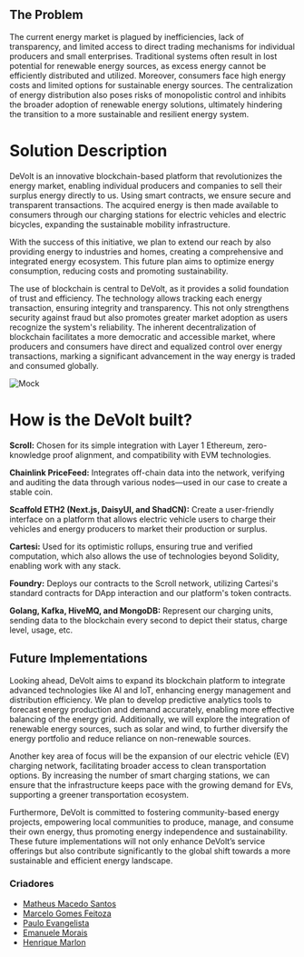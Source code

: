 ## The Problem

The current energy market is plagued by inefficiencies, lack of transparency, and limited access to direct trading mechanisms for individual producers and small enterprises. Traditional systems often result in lost potential for renewable energy sources, as excess energy cannot be efficiently distributed and utilized. Moreover, consumers face high energy costs and limited options for sustainable energy sources. The centralization of energy distribution also poses risks of monopolistic control and inhibits the broader adoption of renewable energy solutions, ultimately hindering the transition to a more sustainable and resilient energy system.

# Solution Description

DeVolt is an innovative blockchain-based platform that revolutionizes the energy market, enabling individual producers and companies to sell their surplus energy directly to us. Using smart contracts, we ensure secure and transparent transactions. The acquired energy is then made available to consumers through our charging stations for electric vehicles and electric bicycles, expanding the sustainable mobility infrastructure.

With the success of this initiative, we plan to extend our reach by also providing energy to industries and homes, creating a comprehensive and integrated energy ecosystem. This future plan aims to optimize energy consumption, reducing costs and promoting sustainability.

The use of blockchain is central to DeVolt, as it provides a solid foundation of trust and efficiency. The technology allows tracking each energy transaction, ensuring integrity and transparency. This not only strengthens security against fraud but also promotes greater market adoption as users recognize the system's reliability. The inherent decentralization of blockchain facilitates a more democratic and accessible market, where producers and consumers have direct and equalized control over energy transactions, marking a significant advancement in the way energy is traded and consumed globally.

![Mock](assets/mock1.png)

# How is the DeVolt built?

**⁠Scroll:** Chosen for its simple integration with Layer 1 Ethereum, zero-knowledge proof alignment, and compatibility with EVM technologies.

**Chainlink PriceFeed:** Integrates off-chain data into the network, verifying and auditing the data through various nodes—used in our case to create a stable coin.

**Scaffold ETH2 (Next.js, DaisyUI, and ShadCN):** Create a user-friendly interface on a platform that allows electric vehicle users to charge their vehicles and energy producers to market their production or surplus.

⁠**Cartesi:** Used for its optimistic rollups, ensuring true and verified computation, which also allows the use of technologies beyond Solidity, enabling work with any stack.

**⁠Foundry:** Deploys our contracts to the Scroll network, utilizing Cartesi's standard contracts for DApp interaction and our platform's token contracts.

**Golang, Kafka, HiveMQ, and MongoDB:** Represent our charging units, sending data to the blockchain every second to depict their status, charge level, usage, etc.

## Future Implementations

Looking ahead, DeVolt aims to expand its blockchain platform to integrate advanced technologies like AI and IoT, enhancing energy management and distribution efficiency. We plan to develop predictive analytics tools to forecast energy production and demand accurately, enabling more effective balancing of the energy grid. Additionally, we will explore the integration of renewable energy sources, such as solar and wind, to further diversify the energy portfolio and reduce reliance on non-renewable sources.

Another key area of focus will be the expansion of our electric vehicle (EV) charging network, facilitating broader access to clean transportation options. By increasing the number of smart charging stations, we can ensure that the infrastructure keeps pace with the growing demand for EVs, supporting a greener transportation ecosystem.

Furthermore, DeVolt is committed to fostering community-based energy projects, empowering local communities to produce, manage, and consume their own energy, thus promoting energy independence and sustainability. These future implementations will not only enhance DeVolt’s service offerings but also contribute significantly to the global shift towards a more sustainable and efficient energy landscape.

### Criadores

- [Matheus Macedo Santos](https://www.linkedin.com/in/matheusmacedosantos/)
- [Marcelo Gomes Feitoza](https://www.linkedin.com/in/marcelofeitoza7/)
- [Paulo Evangelista](https://www.linkedin.com/in/paulo-evangelista/)
- [Emanuele Morais](https://www.linkedin.com/in/emanuele-morais/)
- [Henrique Marlon](https://www.linkedin.com/in/henriquemarlon/)
